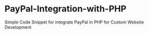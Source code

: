 # PayPal-Integration-with-PHP

Simple Code Snippet for integrate PayPal in PHP for Custom Website Development
